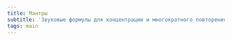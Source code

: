 ```yaml
---
title: Мантры
subtitle: 'Звуковые формулы для концентрации и многократного повторения (джапа)'
tags: main
---
```


